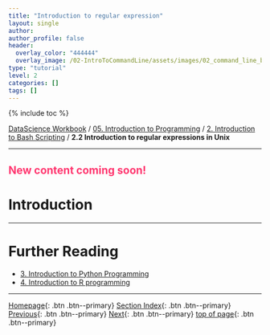 ```yaml
---
title: "Introduction to regular expression"
layout: single
author:
author_profile: false
header:
  overlay_color: "444444"
  overlay_image: /02-IntroToCommandLine/assets/images/02_command_line_banner.png
type: "tutorial"
level: 2
categories: []
tags: []
---
```




{% include toc %}

[DataScience Workbook](https://datascience.101workbook.org/) / [05. Introduction to Programming](../00-IntroToProgramming-LandingPage.md) / [2. Introduction to Bash Scripting](01-introduction-to-bash-scripting.md) / **2.2 Introduction to regular expressions in Unix**

---

## <span style="color: #ff3870;">New content coming soon!</span>


# Introduction

<!--
Imagine, rather than typing all the file names, you could represent them with a single word.  This word or a pattern used to represent files/directories are called regular expression (regex for short).
* **Simple examples:**
*  to represent any word: eg. \*.txt means all files with txt extension
  * ? to represent a single letter: eg. ?????.txt matches all files with exactly 5 letters, with txt extension.
  * ^ beginning and $ for the end of the word:  eg  ^text* forces the match for the beginning letters only.
-->

___
# Further Reading
* [3. Introduction to Python Programming](../03-PYTHON/01-introduction-to-python)
* [4. Introduction to R programming](../04-R/01-introduction-to-R)

___

[Homepage](../index.md){: .btn  .btn--primary}
[Section Index](../00-IntroToProgramming-LandingPage){: .btn  .btn--primary}
[Previous](02-unix-work-on-multiple-files){: .btn  .btn--primary}
[Next](../03-PYTHON/01-introduction-to-python){: .btn  .btn--primary}
[top of page](#introduction){: .btn  .btn--primary}
